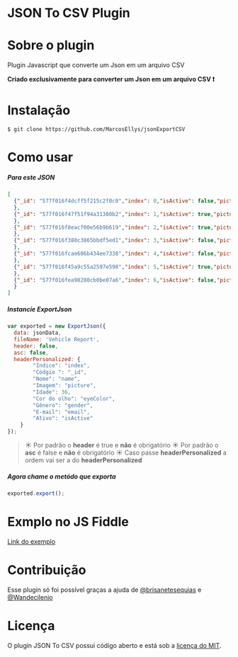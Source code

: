 JSON To CSV Plugin
==========

# Sobre o plugin

Plugin Javascript que converte um Json em um arquivo CSV

**Criado exclusivamente para converter um Json em um arquivo CSV :exclamation:**

# Instalação

    $ git clone https://github.com/MarcosEllys/jsonExportCSV

# Como usar

##### Para este JSON

```json
[
  {"_id": "577f016f4dcff5f215c2f0c0","index": 0,"isActive": false,"picture": "http://placehold.it/32x32","age": 36,"eyeColor": "brown","name": "Rocha Patrick","gender": "male","email": "rochapatrick@xelegyl.com"
  },
  {"_id": "577f016f47f51f94a31380b2","index": 1,"isActive": true,"picture": "http://placehold.it/32x32","age": 23,"eyeColor": "brown","name": "Raymond Gentry","gender": "male","email": "raymondgentry@xelegyl.com"
  },
  {"_id": "577f016f8eacf00e56b9b619","index": 2,"isActive": true,"picture": "http://placehold.it/32x32","age": 31,"eyeColor": "green","name": "Ruthie Roberson","gender": "female","email": "ruthieroberson@xelegyl.com"
  },
  {"_id": "577f016f380c3865bbdf5ed1","index": 3,"isActive": false,"picture": "http://placehold.it/32x32","age": 40,"eyeColor": "brown","name": "Brianna Ellison","gender": "female","email": "briannaellison@xelegyl.com"
  },
  {"_id": "577f016fcae606b434ee7338","index": 4,"isActive": false,"picture": "http://placehold.it/32x32","age": 31,"eyeColor": "green","name": "Trevino Le","gender": "male","email": "trevinole@xelegyl.com"
  },
  {"_id": "577f016f45a9c55a2597e598","index": 5,"isActive": true,"picture": "http://placehold.it/32x32","age": 40,"eyeColor": "green","name": "Becker Higgins","gender": "male","email": "beckerhiggins@xelegyl.com"
  },
  {"_id": "577f016fea90280cb0be07a6","index": 6,"isActive": false,"picture": "http://placehold.it/32x32","age": 26,"eyeColor": "blue","name": "Liza Joyner","gender": "female","email": "lizajoyner@xelegyl.com"
  }
]
```

##### Instancie ExportJson

```javascript
var exported = new ExportJson({
  data: jsonData,
  fileName: 'Vehicle Report',
  header: false,
  asc: false,
  headerPersonalized: {
		"Indice": "index",
		"Códgio ": "_id",
		"Nome": "name",
		"Imagem": "picture",
		"Idade": 36,
		"Cor do olho": "eyeColor",
		"Gênero": "gender",
		"E-mail": "email",
		"Ativo": "isActive"
	}
});
```


> :sunny: Por padrão o **header** é true e **não** é obrigatório
> :sunny: Por padrão o **asc** é false e **não** é obrigatório
> :sunny: Caso passe **headerPersonalized** a ordem vai ser a do **headerPersonalized**

##### Agora chame o metódo que exporta

```javascript
exported.export();
```

# Exmplo no JS Fiddle

[Link do exemplo](https://jsfiddle.net/marcosellys/ercemgeo/1/)

# Contribuição

  Esse plugin só foi possível graças a ajuda de [@brisanetesequias](https://github.com/brisanetesequias) e [@Wandecilenio](https://github.com/Wandecilenio)

# Licença

O plugin JSON To CSV possui código aberto e está sob a  [licença do MIT](http://opensource.org/licenses/MIT).
